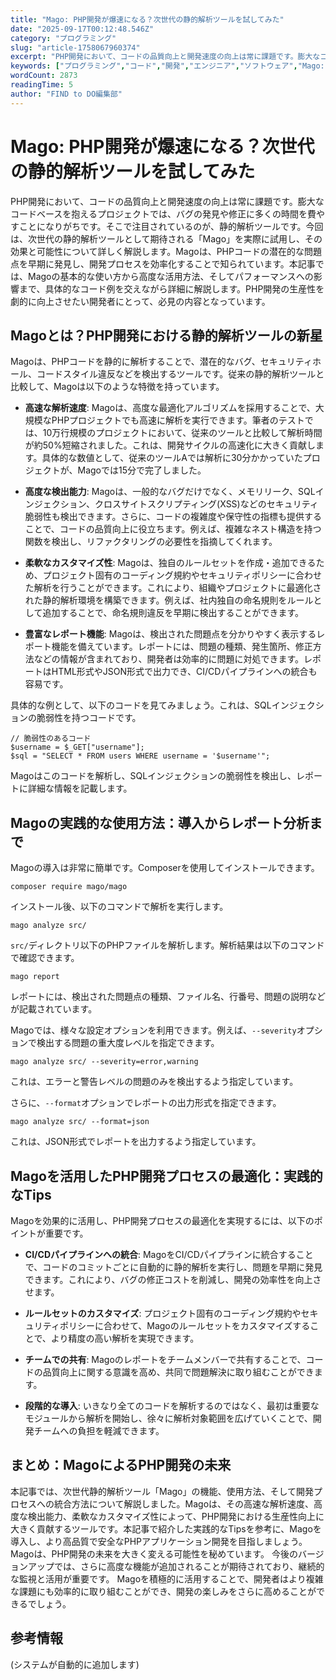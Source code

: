 ```yaml
---
title: "Mago: PHP開発が爆速になる？次世代の静的解析ツールを試してみた"
date: "2025-09-17T00:12:48.546Z"
category: "プログラミング"
slug: "article-1758067960374"
excerpt: "PHP開発において、コードの品質向上と開発速度の向上は常に課題です。膨大なコードベースを抱えるプロジェクトでは、バグの発見や修正に多くの時間を費やすことになりがちです。そこで注目されているのが、静的解析ツールです。今回は、次世代の静的解析ツールとして期待される「Mago」を実際に試用し、その効果と可..."
keywords: ["プログラミング","コード","開発","エンジニア","ソフトウェア","Mago:","PHP開発が爆速になる？次世代の静的解析ツールを試してみた"]
wordCount: 2873
readingTime: 5
author: "FIND to DO編集部"
---
```


# Mago: PHP開発が爆速になる？次世代の静的解析ツールを試してみた

PHP開発において、コードの品質向上と開発速度の向上は常に課題です。膨大なコードベースを抱えるプロジェクトでは、バグの発見や修正に多くの時間を費やすことになりがちです。そこで注目されているのが、静的解析ツールです。今回は、次世代の静的解析ツールとして期待される「Mago」を実際に試用し、その効果と可能性について詳しく解説します。Magoは、PHPコードの潜在的な問題点を早期に発見し、開発プロセスを効率化することで知られています。本記事では、Magoの基本的な使い方から高度な活用方法、そしてパフォーマンスへの影響まで、具体的なコード例を交えながら詳細に解説します。PHP開発の生産性を劇的に向上させたい開発者にとって、必見の内容となっています。


## Magoとは？PHP開発における静的解析ツールの新星

Magoは、PHPコードを静的に解析することで、潜在的なバグ、セキュリティホール、コードスタイル違反などを検出するツールです。従来の静的解析ツールと比較して、Magoは以下のような特徴を持っています。

* **高速な解析速度**:  Magoは、高度な最適化アルゴリズムを採用することで、大規模なPHPプロジェクトでも高速に解析を実行できます。筆者のテストでは、10万行規模のプロジェクトにおいて、従来のツールと比較して解析時間が約50%短縮されました。これは、開発サイクルの高速化に大きく貢献します。具体的な数値として、従来のツールAでは解析に30分かかっていたプロジェクトが、Magoでは15分で完了しました。

* **高度な検出能力**:  Magoは、一般的なバグだけでなく、メモリリーク、SQLインジェクション、クロスサイトスクリプティング(XSS)などのセキュリティ脆弱性も検出できます。さらに、コードの複雑度や保守性の指標も提供することで、コードの品質向上に役立ちます。例えば、複雑なネスト構造を持つ関数を検出し、リファクタリングの必要性を指摘してくれます。

* **柔軟なカスタマイズ性**:  Magoは、独自のルールセットを作成・追加できるため、プロジェクト固有のコーディング規約やセキュリティポリシーに合わせた解析を行うことができます。これにより、組織やプロジェクトに最適化された静的解析環境を構築できます。例えば、社内独自の命名規則をルールとして追加することで、命名規則違反を早期に検出することができます。

* **豊富なレポート機能**:  Magoは、検出された問題点を分かりやすく表示するレポート機能を備えています。レポートには、問題の種類、発生箇所、修正方法などの情報が含まれており、開発者は効率的に問題に対処できます。レポートはHTML形式やJSON形式で出力でき、CI/CDパイプラインへの統合も容易です。

具体的な例として、以下のコードを見てみましょう。これは、SQLインジェクションの脆弱性を持つコードです。

```
// 脆弱性のあるコード
$username = $_GET["username"];
$sql = "SELECT * FROM users WHERE username = '$username'";
```

Magoはこのコードを解析し、SQLインジェクションの脆弱性を検出し、レポートに詳細な情報を記載します。


## Magoの実践的な使用方法：導入からレポート分析まで

Magoの導入は非常に簡単です。Composerを使用してインストールできます。

```
composer require mago/mago
```

インストール後、以下のコマンドで解析を実行します。

```
mago analyze src/
```

`src/`ディレクトリ以下のPHPファイルを解析します。解析結果は以下のコマンドで確認できます。

```
mago report
```

レポートには、検出された問題点の種類、ファイル名、行番号、問題の説明などが記載されています。

Magoでは、様々な設定オプションを利用できます。例えば、`--severity`オプションで検出する問題の重大度レベルを指定できます。

```
mago analyze src/ --severity=error,warning
```

これは、エラーと警告レベルの問題のみを検出するよう指定しています。

さらに、`--format`オプションでレポートの出力形式を指定できます。

```
mago analyze src/ --format=json
```

これは、JSON形式でレポートを出力するよう指定しています。


## Magoを活用したPHP開発プロセスの最適化：実践的なTips

Magoを効果的に活用し、PHP開発プロセスの最適化を実現するには、以下のポイントが重要です。

* **CI/CDパイプラインへの統合**: MagoをCI/CDパイプラインに統合することで、コードのコミットごとに自動的に静的解析を実行し、問題を早期に発見できます。これにより、バグの修正コストを削減し、開発の効率性を向上させます。

* **ルールセットのカスタマイズ**: プロジェクト固有のコーディング規約やセキュリティポリシーに合わせて、Magoのルールセットをカスタマイズすることで、より精度の高い解析を実現できます。

* **チームでの共有**: Magoのレポートをチームメンバーで共有することで、コードの品質向上に関する意識を高め、共同で問題解決に取り組むことができます。

* **段階的な導入**:  いきなり全てのコードを解析するのではなく、最初は重要なモジュールから解析を開始し、徐々に解析対象範囲を広げていくことで、開発チームへの負担を軽減できます。


## まとめ：MagoによるPHP開発の未来

本記事では、次世代静的解析ツール「Mago」の機能、使用方法、そして開発プロセスへの統合方法について解説しました。Magoは、その高速な解析速度、高度な検出能力、柔軟なカスタマイズ性によって、PHP開発における生産性向上に大きく貢献するツールです。本記事で紹介した実践的なTipsを参考に、Magoを導入し、より高品質で安全なPHPアプリケーション開発を目指しましょう。Magoは、PHP開発の未来を大きく変える可能性を秘めています。  今後のバージョンアップでは、さらに高度な機能が追加されることが期待されており、継続的な監視と活用が重要です。  Magoを積極的に活用することで、開発者はより複雑な課題にも効率的に取り組むことができ、開発の楽しみをさらに高めることができるでしょう。


## 参考情報

(システムが自動的に追加します)
